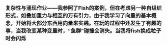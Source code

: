 ### 复杂性与涌现作业——我参照了Fish的案例，但在考虑另一种自组织形式，如叠加重力与相互的万有引力，由于我学习了向量的基本概念，开始将大部分东西用向量来实践。在玩的过程中还发生了有趣的事，当我改变某种变量时，“鱼群”碰撞会消失。当我将fish换成粒子时会闪烁